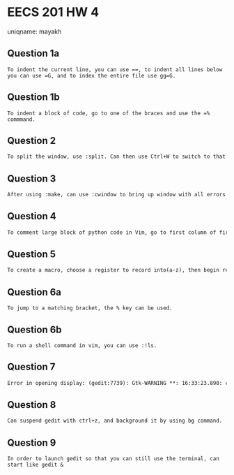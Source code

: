 # EECS 201 HW 4
uniqname:  mayakh

## Question 1a
``` 1a
To indent the current line, you can use ==, to indent all lines below you can use =G, and to index the entire file use gg=G.
```

## Question 1b
``` 1b
To indent a block of code, go to one of the braces and use the =% commmand.
```

## Question 2
``` 2
To split the window, use :split. Can then use Ctrl+W to switch to that window. Then can :split filename to split to a particular file.
```

## Question 3
``` 3
After using :make, can use :cwindow to bring up window with all errors in a list. :cn, jumps to next error automatically, while :cp, goes to previous error. :copen opens up a quickfix window.
```

## Question 4
``` 4
To comment large block of python code in Vim, go to first column of first line you want to comment, press ctrl+V to select lines you want to comment. Then, press shift, I, #, space. Then press Esc.
```

## Question 5
``` 5
To create a macro, choose a register to record into(a-z), then begin recording with q command, type your register, edit however you want, then end recording with q command. To replay macros use @register. 
```

## Question 6a
``` 6a
To jump to a matching bracket, the % key can be used. 
```

## Question 6b
``` 6b
To run a shell command in vim, you can use :!ls.
```

## Question 7
``` 7
Error in opening display: (gedit:7739): Gtk-WARNING **: 16:33:23.890: cannot open display:
```

## Question 8
``` 8
Can suspend gedit with ctrl+z, and background it by using bg command. 
```

## Question 9
``` 9
In order to launch gedit so that you can still use the terminal, can start like gedit &
```
